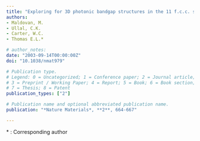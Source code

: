 ```yaml
---
title: "Exploring for 3D photonic bandgap structures in the 11 f.c.c. space groups"
authors:
- Maldovan, M.
- Ullal, C.K.
- Carter, W.C.
- Thomas E.L.*

# author_notes:
date: "2003-09-14T00:00:00Z"
doi: "10.1038/nmat979"

# Publication type.
# Legend: 0 = Uncategorized; 1 = Conference paper; 2 = Journal article;
# 3 = Preprint / Working Paper; 4 = Report; 5 = Book; 6 = Book section;
# 7 = Thesis; 8 = Patent
publication_types: ["2"]

# Publication name and optional abbreviated publication name.
publication: "*Nature Materials*, **2**, 664-667"

---
```

\* : Corresponding author
